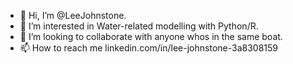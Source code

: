 - 👋 Hi, I’m @LeeJohnstone.
- 👀 I’m interested in Water-related modelling with Python/R. 
- 💞️ I’m looking to collaborate with anyone whos in the same boat. 
- 📫 How to reach me linkedin.com/in/lee-johnstone-3a8308159

<!---
LeeJohnstone/LeeJohnstone is a ✨ special ✨ repository because its `README.md` (this file) appears on your GitHub profile.
You can click the Preview link to take a look at your changes.
--->

